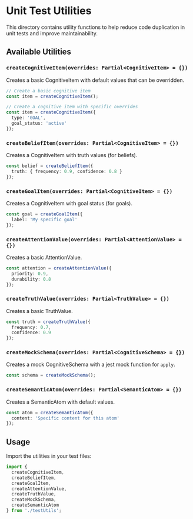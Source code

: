 # Unit Test Utilities

This directory contains utility functions to help reduce code duplication in unit tests and improve maintainability.

## Available Utilities

### `createCognitiveItem(overrides: Partial<CognitiveItem> = {})`

Creates a basic CognitiveItem with default values that can be overridden.

```typescript
// Create a basic cognitive item
const item = createCognitiveItem();

// Create a cognitive item with specific overrides
const item = createCognitiveItem({
  type: 'GOAL',
  goal_status: 'active'
});
```

### `createBeliefItem(overrides: Partial<CognitiveItem> = {})`

Creates a CognitiveItem with truth values (for beliefs).

```typescript
const belief = createBeliefItem({
  truth: { frequency: 0.9, confidence: 0.8 }
});
```

### `createGoalItem(overrides: Partial<CognitiveItem> = {})`

Creates a CognitiveItem with goal status (for goals).

```typescript
const goal = createGoalItem({
  label: 'My specific goal'
});
```

### `createAttentionValue(overrides: Partial<AttentionValue> = {})`

Creates a basic AttentionValue.

```typescript
const attention = createAttentionValue({
  priority: 0.9,
  durability: 0.8
});
```

### `createTruthValue(overrides: Partial<TruthValue> = {})`

Creates a basic TruthValue.

```typescript
const truth = createTruthValue({
  frequency: 0.7,
  confidence: 0.9
});
```

### `createMockSchema(overrides: Partial<CognitiveSchema> = {})`

Creates a mock CognitiveSchema with a jest mock function for `apply`.

```typescript
const schema = createMockSchema();
```

### `createSemanticAtom(overrides: Partial<SemanticAtom> = {})`

Creates a SemanticAtom with default values.

```typescript
const atom = createSemanticAtom({
  content: 'Specific content for this atom'
});
```

## Usage

Import the utilities in your test files:

```typescript
import { 
  createCognitiveItem, 
  createBeliefItem, 
  createGoalItem,
  createAttentionValue,
  createTruthValue,
  createMockSchema,
  createSemanticAtom
} from './testUtils';
```
